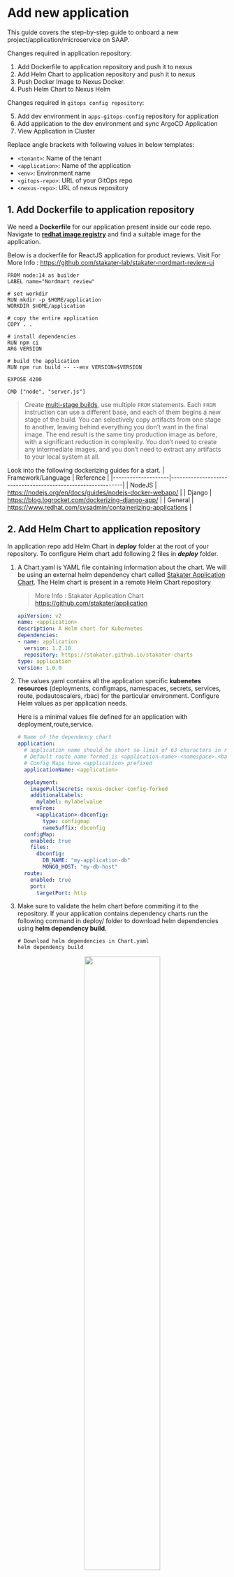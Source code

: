 # Add new application

This guide covers the step-by-step guide to onboard a new project/application/microservice on SAAP.

Changes required in application repository:

1. Add Dockerfile to application repository and push it to nexus
2. Add Helm Chart to application repository and push it to nexus
3. Push Docker Image to Nexus Docker.
4. Push Helm Chart to Nexus Helm

Changes required in `gitops config repository`:

5. Add dev environment in `apps-gitops-config` repository for application
6. Add application to the dev environment and sync ArgoCD Application
7. View Application in Cluster

Replace angle brackets with following values in below templates:

  - `<tenant>`: Name of the tenant
  - `<application>`: Name of the application
  - `<env>`:  Environment name
  - `<gitops-repo>`:  URL of your GitOps repo
  - `<nexus-repo>`: URL of nexus repository

## 1. Add **Dockerfile** to application repository

We need a **Dockerfile** for our application present inside our code repo.  Navigate to [**redhat image registry**](https://catalog.redhat.com/software/containers/search) and find a suitable image for the application.

Below is a dockerfile for ReactJS application for product reviews. Visit For More Info : https://github.com/stakater-lab/stakater-nordmart-review-ui 

```
FROM node:14 as builder
LABEL name="Nordmart review"

# set workdir
RUN mkdir -p $HOME/application
WORKDIR $HOME/application

# copy the entire application
COPY . .

# install dependencies
RUN npm ci
ARG VERSION

# build the application
RUN npm run build -- --env VERSION=$VERSION

EXPOSE 4200

CMD ["node", "server.js"]
```

> Create [multi-stage builds](https://docs.docker.com/build/building/multi-stage/), use multiple `FROM` statements. Each `FROM` instruction can use a different base, and each of them begins a new stage of the build. You can selectively copy artifacts from one stage to another, leaving behind everything you don’t want in the final image. The end result is the same tiny production image as before, with a significant reduction in complexity. You don’t need to create any intermediate images, and you don’t need to extract any artifacts to your local system at all.

Look into the following dockerizing guides for a start.
| Framework/Language | Reference                                                   |
|--------------------|-------------------------------------------------------------|
| NodeJS             | https://nodejs.org/en/docs/guides/nodejs-docker-webapp/     |
| Django             | https://blog.logrocket.com/dockerizing-django-app/          |
| General            | https://www.redhat.com/sysadmin/containerizing-applications |


## 2. Add Helm Chart to application repository

In application repo add Helm Chart in ***deploy*** folder at the root of your repository. To configure Helm chart add following 2 files in ***deploy*** folder.

1. A Chart.yaml is YAML file containing information about the chart. We will be using an external helm dependency chart called [Stakater Application Chart](https://github.com/stakater/application). The Helm chart is present in a remote Helm Chart repository

    > More Info : Stakater Application Chart https://github.com/stakater/application

    ```yaml
    apiVersion: v2
    name: <application>
    description: A Helm chart for Kubernetes
    dependencies:
    - name: application
      version: 1.2.10
      repository: https://stakater.github.io/stakater-charts
    type: application
    version: 1.0.0
    ```
2. The values.yaml contains all the application specific **kubenetes resources** (deployments, configmaps, namespaces, secrets, services, route, podautoscalers, rbac) for the particular environment. Configure Helm values as per application needs.

    Here is a minimal values file defined for an application with deployment,route,service.
    ```yaml
    # Name of the dependency chart
    application:
      # application name should be short so limit of 63 characters in route can be fulfilled. 
      # Default route name formed is <application-name>-<namespace>.<base-domain> . 
      # Config Maps have <application> prefixed
      applicationName: <application>

      deployment:
        imagePullSecrets: nexus-docker-config-forked
        additionalLabels:
          mylabel: mylabelvalue
        envFrom:
          <application>-dbconfig:
            type: configmap
            nameSuffix: dbconfig
      configMap:
        enabled: true
        files:
          dbconfig:
            DB_NAME: "my-application-db"
            MONGO_HOST: "my-db-host"
      route:
        enabled: true
        port:
          targetPort: http
    ```

3. Make sure to validate the helm chart before commiting it to the repository.
If your application contains dependency charts run the following command in deploy/ folder to download helm dependencies using **helm dependency build**.

    ```
    # Download helm dependencies in Chart.yaml
    helm dependency build
    ```
    <p align="center">
      <img src="./images/helm-dependency-build.png" width="60%" />
    </p>

4. Run the following command to see the kubernetes manifests are being generated successfully and validate whether they match your required configuration.
    ```
    # Generates the chart against values file provided
    # and write the output to application-output.yaml
    helm template . > application-output.yaml
    ```
    Open the file to view raw kubernetes manifests seperated by '---' that ll be deployed for your application.

References to Explore:
- [stakater-nordmart-review](https://github.com/stakater-lab/stakater-nordmart-review/deploy)
- [stakater-nordmart-review-ui](https://github.com/stakater-lab/stakater-nordmart-review-ui/deploy)
- [All configurations available via Application Chart Values](https://github.com/stakater/application/blob/master/application/values.yaml)

## 3. Push Docker Image to Nexus

## 4. Push Helm Chart to Nexus

## 5. View Application in Cluster







# Tekton Pipelines for Application CI

Changes required in application repository:

1. Add webhook to application repository

Changes required in `gitops config repository`:

2. Add build environment in `apps-gitops-config` repository for application.
3. Add preview environment in `apps-gitops-config` repository for application.
4. Deploy Pipelines stakater-tekton-chart to build environment of application in `apps-gitops-config`.
5. Deploy triggerbindings for the pipelines.
6. Trigger Pipeline by sending webhooks to Eventlistener Route.
## 1. Add webhook to application repository

Add webhook to the application repository; you can find the webhook URL in the routes of the `build` namespace; for payload you need to include the `pull requests` and `pushes` with ContentType `application/json`.

### GitHub

For GitHub add following to the payload.

![GitHub](./images/github.png)

### GitLab

_TODO_

### Bitbucket

_TODO_

## 4. Add files to `gitops config repository`

You need to create application folder inside a tenant. Inside application folder you need to create each environment folder that application will be deployed to. Following folders will be created.

- `\<tenant>/<01-application>.gitkeep`
- `\<tenant>/<01-application>/<00-build>`
- `\<tenant>/<01-application>/<00-preview>`
- `\<tenant>/<01-application>/<01-env-name>`
- `\<tenant>/<01-application>/<02-env-name>`
- `\<tenant>/<01-application>/<0n-env-name>`

### 00-build environment


### 00-preview environment


### 01-dev environment


### 02-stage environment


### 03-prod environment


To deploy, you'll need to add Helm chart of your application in **each** environment folder.

Add values of Helm chart that are different from  default values at ```deploy/values.yaml```  defined in application repository

Templates for the files:

- `<tenant>/<application>/<env>\values.yaml`:

``` yaml
<application>:
  application:
    space:
      enabled: false
    deployment:
      image:
        repository: <nexus-repo>/<tenant>/<application>
        tag: v0.0.1
```

- `<tenant>/<app>/<env>\Chart.yaml`:

``` yaml
apiVersion: v2
name: <application>
description: A Helm chart for Kubernetes
dependencies:
- name: <application>
  version: 0.0.*
  repository: <nexus-url> 

type: application

version: 0.1.0

appVersion: 1.0.0

```

- `<tenant>/configs/<env>/argocd/<application>.yaml`:

``` yaml
apiVersion: argoproj.io/v1alpha1
kind: Application
metadata:
  name: <tenant>-<env>-<application>
  namespace: openshift-stakater-argocd
spec:
  destination:
    namespace: <tenant>-<env>
    server: 'https://kubernetes.default.svc'
  source:
    path: <tenant>/<application>/<env>
    repoURL: '<gitops-config>'
    targetRevision: HEAD
  project: <tenant>-<env>
  syncPolicy:
    automated:
      prune: true
      selfHeal: true
```

## 4. Deploy Pipelines 
Deploy Pipelines stakater-tekton-chart to build environment of application in `apps-gitops-config`
## 5. Deploy TriggerBindings for the pipelines.
## 6. Trigger Pipeline by sending webhooks to Eventlistener Route.


## Junkyard

SAAP ships with few generic Tekton pipelines for quick jump start; all those pipelines expect to have Dockerfile in the root of the repository. Dockerfile should handle both build and package part; we typically use multi-stage Dockerfiles with 2 steps; one for build and another for run e.g.

The idea is to avoid having different pipelines for different applications and if possible do stuff in dockerfiles, but there can be use cases where users might need language specific pipelines.

Customers can do the way they like; as we ship few generic Tekton pipelines just for the sake of jump start.

We do have a separate offering `Pipeline as a Service`; in which we completely manage all sorts (generic and specific) of Tekton pipelines; reach out to [`sales@stakater.com`](mailto:sales@stakater.com) for more information.